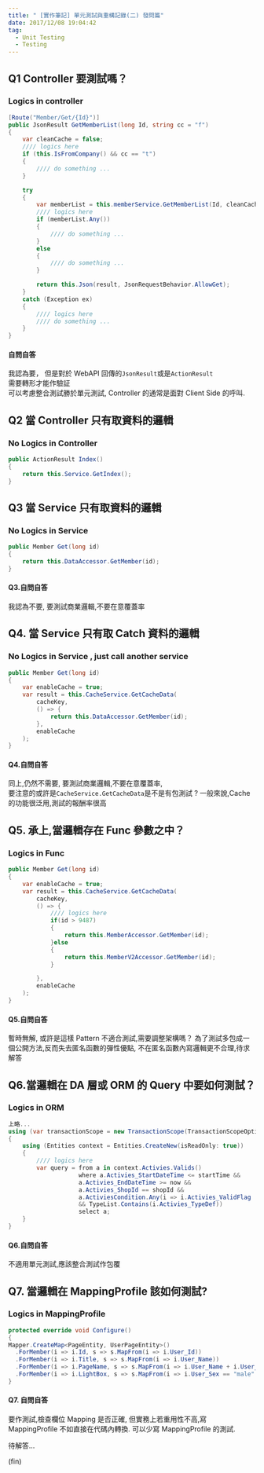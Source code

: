 ```yaml
---
title: " [實作筆記] 單元測試與重構記錄(二) 發問篇"
date: 2017/12/08 19:04:42
tag:
  - Unit Testing
  - Testing
---
```


## Q1 Controller 要測試嗎？

### Logics in controller

```csharp
[Route("Member/Get/{Id}")]
public JsonResult GetMemberList(long Id, string cc = "f")
{
    var cleanCache = false;
    //// logics here
    if (this.IsFromCompany() && cc == "t")
    {
        //// do something ...
    }

    try
    {
        var memberList = this.memberService.GetMemberList(Id, cleanCache);
        //// logics here
        if (memberList.Any())
        {
            //// do something ...
        }
        else
        {
            //// do something ...
        }

        return this.Json(result, JsonRequestBehavior.AllowGet);
    }
    catch (Exception ex)
    {
        //// logics here
        //// do something ...
    }
}
```

#### 自問自答

我認為要，
但是對於 WebAPI 回傳的`JsonResult`或是`ActionResult`  
需要轉形才能作驗証  
可以考慮整合測試勝於單元測試,
Controller 的通常是面對 Client Side 的呼叫.

## Q2 當 Controller 只有取資料的邏輯

### No Logics in Controller

```csharp
public ActionResult Index()
{
    return this.Service.GetIndex();
}
```

## Q3 當 Service 只有取資料的邏輯

### No Logics in Service

```csharp
public Member Get(long id)
{
    return this.DataAccessor.GetMember(id);
}
```

#### Q3.自問自答

我認為不要,
要測試商業邏輯,不要在意覆蓋率

## Q4. 當 Service 只有取 Catch 資料的邏輯

### No Logics in Service , just call another service

```csharp
public Member Get(long id)
{
    var enableCache = true;
    var result = this.CacheService.GetCacheData(
        cacheKey,
        () => {
            return this.DataAccessor.GetMember(id);
        },
        enableCache
    );
}
```

#### Q4.自問自答

同上,仍然不需要,
要測試商業邏輯,不要在意覆蓋率,  
要注意的或許是`CacheService.GetCacheData`是不是有包測試 ?
一般來說,Cache 的功能很泛用,測試的報酬率很高

## Q5. 承上,當邏輯存在 Func 參數之中？

### Logics in Func

```csharp
public Member Get(long id)
{
    var enableCache = true;
    var result = this.CacheService.GetCacheData(
        cacheKey,
        () => {
            //// logics here
            if(id > 9487)
            {
                return this.MemberAccessor.GetMember(id);
            }else
            {
                return this.MemberV2Accessor.GetMember(id);
            }

        },
        enableCache
    );
}
```

#### Q5.自問自答

暫時無解,
或許是這樣 Pattern 不適合測試,需要調整架構嗎？
為了測試多包成一個公開方法,反而失去匿名函數的彈性優點,
不在匿名函數內寫邏輯更不合理,待求解答

## Q6.當邏輯在 DA 層或 ORM 的 Query 中要如何測試？

### Logics in ORM

```csharp
上略...
using (var transactionScope = new TransactionScope(TransactionScopeOption.Required, transactionOptions))
{
    using (Entities context = Entities.CreateNew(isReadOnly: true))
    {
        //// logics here
        var query = from a in context.Activies.Valids()
                    where a.Activies_StartDateTime <= startTime &&
                    a.Activies_EndDateTime >= now &&
                    a.Activies_ShopId == shopId &&
                    a.ActiviesCondition.Any(i => i.Activies_ValidFlag
                    && TypeList.Contains(i.Activies_TypeDef))
                    select a;
    }
}
```

#### Q6.自問自答

不適用單元測試,應該整合測試作包覆

## Q7. 當邏輯在 MappingProfile 該如何測試?

### Logics in MappingProfile

```csharp
protected override void Configure()
{
Mapper.CreateMap<PageEntity, UserPageEntity>()
  .ForMember(i => i.Id, s => s.MapFrom(i => i.User_Id))
  .ForMember(i => i.Title, s => s.MapFrom(i => i.User_Name))
  .ForMember(i => i.PageName, s => s.MapFrom(i => i.User_Name + i.User_LastName))
  .ForMember(i => i.LightBox, s => s.MapFrom(i => i.User_Sex == "male" ? true : false));
}
```

#### Q7. 自問自答

要作測試,檢查欄位 Mapping 是否正確,
但實務上若重用性不高,寫 MappingProfile 不如直接在代碼內轉換.
可以少寫 MappingProfile 的測試.

待解答...

(fin)
